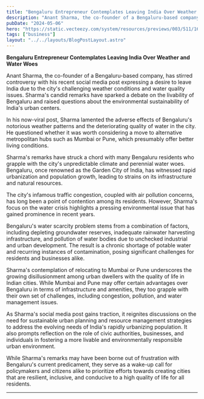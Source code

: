 ```yaml
---
title: "Bengaluru Entrepreneur Contemplates Leaving India Over Weather and Water Woes"
description: "Anant Sharma, the co-founder of a Bengaluru-based company, has stirred controversy with his recent social media post expressing a desire to leave India due to the city's"
pubDate: "2024-05-06"
hero: "https://static.vecteezy.com/system/resources/previews/003/511/161/original/single-continuous-line-drawing-young-business-woman-hanging-at-rope-on-flying-paper-plane-professional-entrepreneur-minimalism-metaphor-concept-one-line-draw-graphic-design-illustration-vector.jpg"
tags: ["business"]
layout: "../../layouts/BlogPostLayout.astro"
---
```

**Bengaluru Entrepreneur Contemplates Leaving India Over Weather and Water Woes**

Anant Sharma, the co-founder of a Bengaluru-based company, has stirred controversy with his recent social media post expressing a desire to leave India due to the city's challenging weather conditions and water quality issues. Sharma's candid remarks have sparked a debate on the livability of Bengaluru and raised questions about the environmental sustainability of India's urban centers.

In his now-viral post, Sharma lamented the adverse effects of Bengaluru's notorious weather patterns and the deteriorating quality of water in the city. He questioned whether it was worth considering a move to alternative metropolitan hubs such as Mumbai or Pune, which presumably offer better living conditions.

Sharma's remarks have struck a chord with many Bengaluru residents who grapple with the city's unpredictable climate and perennial water woes. Bengaluru, once renowned as the Garden City of India, has witnessed rapid urbanization and population growth, leading to strains on its infrastructure and natural resources.

The city's infamous traffic congestion, coupled with air pollution concerns, has long been a point of contention among its residents. However, Sharma's focus on the water crisis highlights a pressing environmental issue that has gained prominence in recent years.

Bengaluru's water scarcity problem stems from a combination of factors, including depleting groundwater reserves, inadequate rainwater harvesting infrastructure, and pollution of water bodies due to unchecked industrial and urban development. The result is a chronic shortage of potable water and recurring instances of contamination, posing significant challenges for residents and businesses alike.

Sharma's contemplation of relocating to Mumbai or Pune underscores the growing disillusionment among urban dwellers with the quality of life in Indian cities. While Mumbai and Pune may offer certain advantages over Bengaluru in terms of infrastructure and amenities, they too grapple with their own set of challenges, including congestion, pollution, and water management issues.

As Sharma's social media post gains traction, it reignites discussions on the need for sustainable urban planning and resource management strategies to address the evolving needs of India's rapidly urbanizing population. It also prompts reflection on the role of civic authorities, businesses, and individuals in fostering a more livable and environmentally responsible urban environment.

While Sharma's remarks may have been borne out of frustration with Bengaluru's current predicament, they serve as a wake-up call for policymakers and citizens alike to prioritize efforts towards creating cities that are resilient, inclusive, and conducive to a high quality of life for all residents.

---